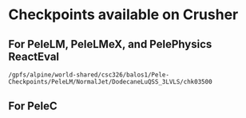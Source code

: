 # Checkpoints available on Crusher

## For PeleLM, PeleLMeX, and PelePhysics ReactEval

```
/gpfs/alpine/world-shared/csc326/balos1/Pele-Checkpoints/PeleLM/NormalJet/DodecaneLuQSS_3LVLS/chk03500
```

## For PeleC
